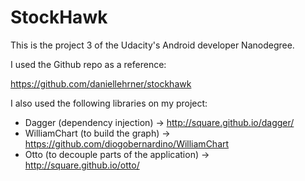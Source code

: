 # StockHawk
This is the project 3 of the Udacity's Android developer Nanodegree.

I used the Github repo as a reference:

https://github.com/daniellehrner/stockhawk

I also used the following libraries on my project:

- Dagger (dependency injection) -> http://square.github.io/dagger/
- WilliamChart (to build the graph) -> https://github.com/diogobernardino/WilliamChart
- Otto (to decouple parts of the application) -> http://square.github.io/otto/
